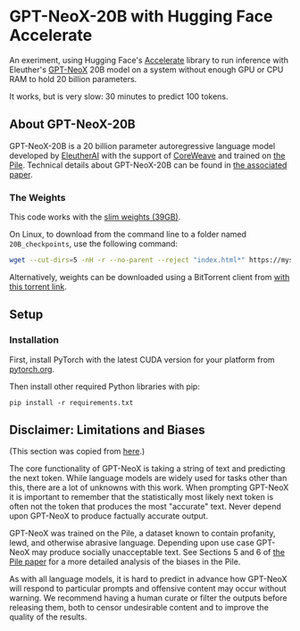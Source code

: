 # GPT-NeoX-20B with Hugging Face Accelerate

An exeriment, using Hugging Face's [Accelerate](https://huggingface.co/docs/accelerate/big_modeling) library to run inference with Eleuther's [GPT-NeoX](https://github.com/EleutherAI/gpt-neox) 20B model on a system without enough GPU or CPU RAM to hold 20 billion parameters.

It works, but is very slow: 30 minutes to predict 100 tokens.

## About GPT-NeoX-20B

GPT-NeoX-20B is a 20 billion parameter autoregressive language model developed by [EleutherAI](https://www.eleuther.ai/) with the support of [CoreWeave](https://www.coreweave.com/) and trained on [the Pile](https://arxiv.org/abs/2101.00027). Technical details about GPT-NeoX-20B can be found in [the associated paper](https://arxiv.org/abs/2204.06745). 

### The Weights

This code works with the [slim weights (39GB)](https://mystic.the-eye.eu/public/AI/models/GPT-NeoX-20B/slim_weights/). 

On Linux, to download from the command line to a folder named `20B_checkpoints`, use the following command:

```bash
wget --cut-dirs=5 -nH -r --no-parent --reject "index.html*" https://mystic.the-eye.eu/public/AI/models/GPT-NeoX-20B/slim_weights/ -P 20B_checkpoints
```

Alternatively, weights can be downloaded using a BitTorrent client from [with this torrent link](https://mystic.the-eye.eu/public/AI/models/GPT-NeoX-20B/slim_weights.torrent).


## Setup

### Installation

First, install PyTorch with the latest CUDA version for your platform from [pytorch.org](https://pytorch.org/get-started/locally/).

Then install other required Python libraries with pip:

```
pip install -r requirements.txt
```


## Disclaimer: Limitations and Biases

(This section was copied from [here](https://huggingface.co/EleutherAI/gpt-j-6B).)

The core functionality of GPT-NeoX is taking a string of text and predicting the next token. While language models are widely used for tasks other than this, there are a lot of unknowns with this work. When prompting GPT-NeoX it is important to remember that the statistically most likely next token is often not the token that produces the most "accurate" text. Never depend upon GPT-NeoX to produce factually accurate output.

GPT-NeoX was trained on the Pile, a dataset known to contain profanity, lewd, and otherwise abrasive language. Depending upon use case GPT-NeoX may produce socially unacceptable text. See Sections 5 and 6 of [the Pile paper](https://arxiv.org/abs/2101.00027) for a more detailed analysis of the biases in the Pile.

As with all language models, it is hard to predict in advance how GPT-NeoX will respond to particular prompts and offensive content may occur without warning. We recommend having a human curate or filter the outputs before releasing them, both to censor undesirable content and to improve the quality of the results.
